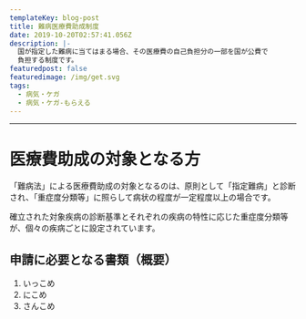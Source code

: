 ```yaml
---
templateKey: blog-post
title: 難病医療費助成制度
date: 2019-10-20T02:57:41.056Z
description: |-
  国が指定した難病に当てはまる場合、その医療費の自己負担分の一部を国が公費で
  負担する制度です。
featuredpost: false
featuredimage: /img/get.svg
tags:
  - 病気・ケガ
  - 病気・ケガ-もらえる
---
```

- - -

# 医療費助成の対象となる方

「難病法」による医療費助成の対象となるのは、原則として「指定難病」と診断され、「重症度分類等」に照らして病状の程度が一定程度以上の場合です。

確立された対象疾病の診断基準とそれぞれの疾病の特性に応じた重症度分類等が、個々の疾病ごとに設定されています。

## 申請に必要となる書類（概要）

1. いっこめ
2. にこめ
3. さんこめ

